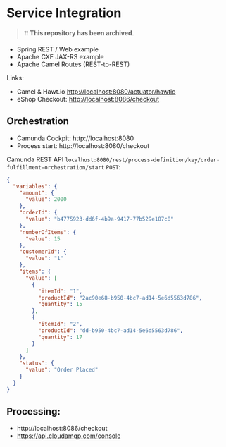 # Service Integration

> ❗❗ **This repository has been archived**.

- Spring REST / Web example
- Apache CXF JAX-RS example
- Apache Camel Routes (REST-to-REST)

Links:
- Camel & Hawt.io [http://localhost:8080/actuator/hawtio](http://localhost:8180/actuator/hawtio)
- eShop Checkout: [http://localhost:8086/checkout](http://localhost:8086/checkout)

## Orchestration
- Camunda Cockpit: http://localhost:8080
- Process start: http://localhost:8080/checkout

Camunda REST API `localhost:8080/rest/process-definition/key/order-fulfillment-orchestration/start` `POST`:

```JSON
{
  "variables": {
    "amount": {
      "value": 2000
    },
    "orderId": {
      "value": "b4775923-dd6f-4b9a-9417-77b529e187c8"
    },
    "numberOfItems": {
      "value": 15
    },
    "customerId": {
      "value": "1"
    },
    "items": {
      "value": [
        {
          "itemId": "1",
          "productId": "2ac90e68-b950-4bc7-ad14-5e6d5563d786",
          "quantity": 15
        },
        {
          "itemId": "2",
          "productId": "dd-b950-4bc7-ad14-5e6d5563d786",
          "quantity": 17
        }
      ]
    },
    "status": {
      "value": "Order Placed"
    }
  }
}
```

## Processing:
- http://localhost:8086/checkout
- https://api.cloudamqp.com/console
